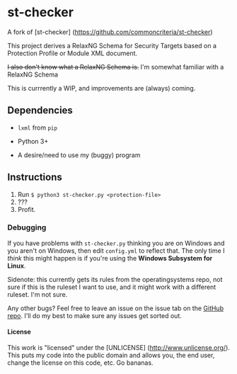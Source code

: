 # st-checker

A fork of [st-checker] (https://github.com/commoncriteria/st-checker)

This project derives a RelaxNG Schema for Security Targets based on a Protection Profile or Module XML document.

~~I also don't know what a RelaxNG Schema is.~~
I'm somewhat familiar with a RelaxNG Schema

This is currrently a WIP, and improvements are (always) coming.

## Dependencies

* `lxml` from `pip`

* Python 3+

* A desire/need to use my (buggy) program

## Instructions

1. Run `$ python3 st-checker.py <protection-file>`
2. ???
3. Profit.

### Debugging

If you have problems with `st-checker.py` thinking you are on Windows and you aren't on Windows, then edit  `config.yml` to reflect that. The only time I *think* this might happen is if you're using the **Windows Subsystem for Linux**.

Sidenote: this currently gets its rules from the operatingsystems repo, not sure if this is the ruleset I want to use, and it might work with a different ruleset. I'm not sure.

Any other bugs? Feel free to leave an issue on the issue tab on the [GitHub repo](https://www.github.com/AndroidKitKat/st-checker). I'll do my best to make sure any issues get sorted out.

#### License

This work is "licensed" under the [UNLICENSE] (http://www.unlicense.org/). This puts my code into the public domain and allows you, the end user, change the license on this code, etc. Go bananas.